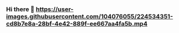 ### Hi there 👋   https://user-images.githubusercontent.com/104076055/224534351-cd8b7e8a-28bf-4e42-889f-ee667aa4fa5b.mp4



<!--
**al1mov/al1mov** is a ✨ _special_ ✨ repository because its `README.md` (this file) appears on your GitHub profile.

Here are some ideas to get you started:

- 🔭 I’m current!
ly working on ...
- 🌱 I’m currently learning ...
- 👯 I’m looking to collaborate on ...
- 🤔 I’m looking for help with ...
- 💬 Ask me about ...
- 📫 How to reach me: ...
- 😄 Pronouns: ...
- ⚡ Fun fact: ...
-->
